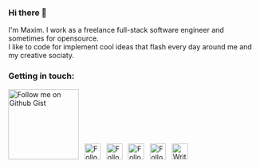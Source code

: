 ### Hi there 👋

I'm Maxim. I work as a freelance full-stack software engineer and sometimes for opensource.   
I like to code for implement cool ideas that flash every day around me and my creative sociaty.

### Getting in touch: 
<a href="https://gist.github.com/ismaxim" title="Follow me on Github Gist">
    <img
        width="141"
        alt="Follow me on Github Gist"
        src="https://raw.githubusercontent.com/ismaxim/ismaxim/master/assets/icons/gist.svg"
    /></a>
&nbsp;
<a href="https://twitter.com/ismaxim_" title="Follow me on Twitter">
    <img
        width="32"
        alt="Follow me on Twitter"
        src="https://raw.githubusercontent.com/ismaxim/ismaxim/master/assets/icons/twitter.svg"
    /></a>
&nbsp;
<a href="https://t.me/ismaxim" title="Follow me on Telegram">
    <img
        width="32"
        alt="Follow me on Telegram"
        src="https://raw.githubusercontent.com/ismaxim/ismaxim/master/assets/icons/telegram.svg"
    /></a>
&nbsp;
<!-- <a href="https://medium.com/@ismaxim" title="Follow me on Medium">
    <img
        width="32"
        alt="Follow me on Medium"
        src="https://raw.githubusercontent.com/ismaxim/ismaxim/master/assets/icons/medium.svg"
    /></a>
&nbsp; -->
<a href="https://www.pinterest.com/ismaxim/" title="Follow me on Pinterest">
    <img
        width="32"
        alt="Follow me on Pinterest"
        src="https://raw.githubusercontent.com/ismaxim/ismaxim/master/assets/icons/pinterest.svg"
    /></a>
&nbsp;
<a href="https://www.behance.net/ismaxim" title="Follow me on Behance">
    <img
        width="32"
        alt="Follow me on Behance"
        src="https://raw.githubusercontent.com/ismaxim/ismaxim/master/assets/icons/behance.svg"
    /></a>
&nbsp;
<a href="mailto:gr.gromax@gmail.com" title="Write me to email">
    <img
        width="32"
        alt="Write me to email"
        src="https://raw.githubusercontent.com/ismaxim/ismaxim/master/assets/icons/email.svg"
    /></a>
